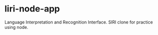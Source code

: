 # liri-node-app
Language Interpretation and Recognition Interface. SIRI clone for practice using node.
